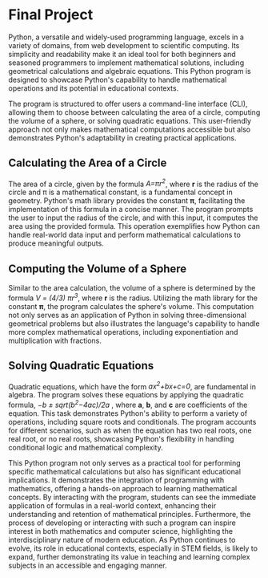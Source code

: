 # Final Project

Python, a versatile and widely-used programming language, excels in a variety of domains, from web development to scientific computing. Its simplicity and readability make it an ideal tool for both beginners and seasoned programmers to implement mathematical solutions, including geometrical calculations and algebraic equations. This Python program is designed to showcase Python's capability to handle mathematical operations and its potential in educational contexts.

The program is structured to offer users a command-line interface (CLI), allowing them to choose between calculating the area of a circle, computing the volume of a sphere, or solving quadratic equations. This user-friendly approach not only makes mathematical computations accessible but also demonstrates Python's adaptability in creating practical applications.

## Calculating the Area of a Circle

The area of a circle, given by the formula *A=πr<sup>2</sup>*, where **r** is the radius of the circle and π is a mathematical constant, is a fundamental concept in geometry. Python's math library provides the constant  **π**, facilitating the implementation of this formula in a concise manner. The program prompts the user to input the radius of the circle, and with this input, it computes the area using the provided formula. This operation exemplifies how Python can handle real-world data input and perform mathematical calculations to produce meaningful outputs.

## Computing the Volume of a Sphere

Similar to the area calculation, the volume of a sphere is determined by the formula 
*V = (4/3) πr<sup>3</sup>*, where **r** is the radius. Utilizing the math library for the constant **π**, the program calculates the sphere's volume. This computation not only serves as an application of Python in solving three-dimensional geometrical problems but also illustrates the language's capability to handle more complex mathematical operations, including exponentiation and multiplication with fractions.

## Solving Quadratic Equations

Quadratic equations, which have the form *ax<sup>2</sup>+bx+c=0*, are fundamental in algebra. The program solves these equations by applying the quadratic formula, *−b ± sqrt(b<sup>2</sup>−4ac)/2a* , where **a**, **b**, and **c** are coefficients of the equation. This task demonstrates Python's ability to perform a variety of operations, including square roots and conditionals. The program accounts for different scenarios, such as when the equation has two real roots, one real root, or no real roots, showcasing Python's flexibility in handling conditional logic and mathematical complexity.

This Python program not only serves as a practical tool for performing specific mathematical calculations but also has significant educational implications. It demonstrates the integration of programming with mathematics, offering a hands-on approach to learning mathematical concepts. By interacting with the program, students can see the immediate application of formulas in a real-world context, enhancing their understanding and retention of mathematical principles. Furthermore, the process of developing or interacting with such a program can inspire interest in both mathematics and computer science, highlighting the interdisciplinary nature of modern education. As Python continues to evolve, its role in educational contexts, especially in STEM fields, is likely to expand, further demonstrating its value in teaching and learning complex subjects in an accessible and engaging manner.
